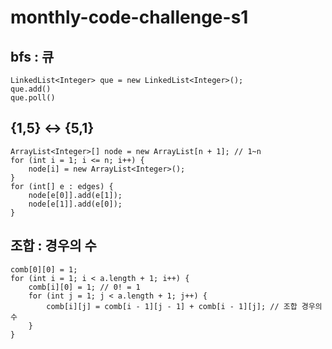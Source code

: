 # monthly-code-challenge-s1


## bfs : 큐

    
    LinkedList<Integer> que = new LinkedList<Integer>();
    que.add()
    que.poll()
    

## {1,5} <-> {5,1}


    
    ArrayList<Integer>[] node = new ArrayList[n + 1]; // 1~n
    for (int i = 1; i <= n; i++) {
        node[i] = new ArrayList<Integer>();
    }
    for (int[] e : edges) {
        node[e[0]].add(e[1]);
        node[e[1]].add(e[0]);
    }

## 조합 : 경우의 수


    
    comb[0][0] = 1;
    for (int i = 1; i < a.length + 1; i++) {
        comb[i][0] = 1; // 0! = 1
        for (int j = 1; j < a.length + 1; j++) {
            comb[i][j] = comb[i - 1][j - 1] + comb[i - 1][j]; // 조합 경우의 수
        }
    }

